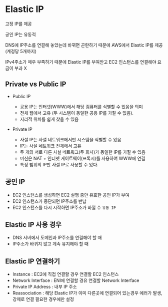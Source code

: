 # Elastic IP
고정 IP를 제공

공인 IP는 유동적 

DNS에 IP주소를 연결해 놓았는데 바뀌면 곤란하기 때문에 AWS에서 Elastic IP를 제공 (계정당 5개까지)

IPv4주소가 매우 부족하기 때문에 Elastic IP를 부여받고 EC2 인스턴스를 연결해야 요금이 부과 X

## Private vs Public IP 
- Public IP
  - 공용 IP는 인터넷(WWW)에서 해당 컴퓨터를 식별할 수 있음을 의미
  - 전체 웹에서 고유 (두 시스템이 동일한 공용 IP를 가질 수 없음). 
  - 지리적 위치를 쉽게 찾을 수 있음

- Private IP
  - 사설 IP는 사설 네트워크에서만 시스템을 식별할 수 있음
  - IP는 사설 네트워크 전체에서 고유
  - 두 개의 서로 다른 사설 네트워크(두 회사)가 동일한 IP를 가질 수 있음
  - 머신은 NAT + 인터넷 게이트웨이(프록시)를 사용하여 WWW에 연결
  - 특정 범위의 IP만 사설 IP로 사용할 수 있다.

## 공인 IP
- EC2 인스턴스를 생성하면 EC2 실행 중만 유효한 공인 IP가 부여
- EC2 인스턴스가 중단되면 IP주소를 반납
- EC2 인스턴스를 다시 시작하면 IP주소가 바뀔 수 `유동 IP`

## Elastic IP 사용 경우
- DNS 서버에서 도메인과 IP주소를 연결해야 할 때
- IP주소가 바뀌지 않고 계속 유지해야 할 때

## Elastic IP 연결하기
- Instance : EC2에 직접 연결할 경우 연결할 EC2 인스턴스
- Network Interface : ENI에 연결할 경유 연결할 Network Interface
- Private IP Address : 내부 IP 주소
- Reassociation : 해당 Elastic IP가 이미 다른곳에 연결되어 있는경우 에러가 발생, 강제로 연결 필요한 경우에만 설정